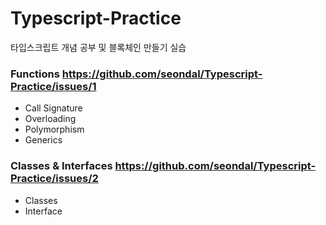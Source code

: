 # Typescript-Practice
 타입스크립트 개념 공부 및 블록체인 만들기 실습

### Functions https://github.com/seondal/Typescript-Practice/issues/1
- Call Signature
- Overloading
- Polymorphism
- Generics

### Classes & Interfaces https://github.com/seondal/Typescript-Practice/issues/2
- Classes
- Interface
